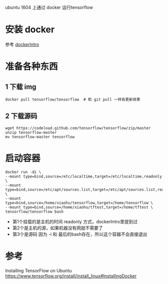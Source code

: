ubuntu 1604 上通过 docker 运行tensorflow
# 安装 docker
参考 [dockerIntro](tools/dockerIntro.md)

# 准备各种东西
## 1 下载 img
```
docker pull tensorflow/tensorflow  # 和 git pull 一样有更新效果
```
## 2 下载源码
```
wget https://codeload.github.com/tensorflow/tensorflow/zip/master
unzip tensorflow-master
mv tensorflow-master tensorflow
```

# 启动容器
```
docker run -di \
--mount type=bind,source=/etc/localtime,target=/etc/localtime,readonly \
--mount type=bind,source=/etc/apt/sources.list,target=/etc/apt/sources.list,readonly \
--mount type=bind,source=/home/xiaohu/tensorflow,target=/home/tensorflow \
--mount type=bind,source=/home/xiaohu/tftest,target=/home/tftest \
tensorflow/tensorflow bash
```
- 第1个挂载的是主机的时间 readonly 方式，dockerIntro里提到过
- 第2个是主机的源，如果机器没有网就不需要了
- 第3个是源码
因为 -i 和 最后的bash存在，所以这个容器不会直接退出

# 参考
Installing TensorFlow on Ubuntu  
<https://www.tensorflow.org/install/install_linux#InstallingDocker>  